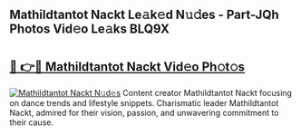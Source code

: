 ## Mathildtantot Nackt Le𝚊k𝚎d N𝚞𝚍es - Part-JQh Photos Vid𝚎o Le𝚊ks BLQ9X

# <h2><a href="http://fb7i3rg.evod.top/?m=Mathildtantot+Nackt">🔗 👉🔴 Mathildtantot Nackt Vid𝚎o Ph𝚘t𝚘s</a></h2>

[![Mathildtantot Nackt N𝚞d𝚎s](https://i.imgur.com/8V9OHl7.gif)](http://fb7i3rg.evod.top/?m=Mathildtantot+Nackt)
Content creator Mathildtantot Nackt focusing on dance trends and lifestyle snippets. Charismatic leader Mathildtantot Nackt, admired for their vision, passion, and unwavering commitment to their cause. 
